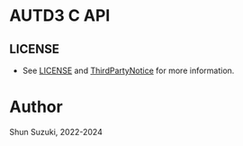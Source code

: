 # AUTD3 C API

## LICENSE

* See [LICENSE](./LICENSE) and [ThirdPartyNotice](./ThirdPartyNotice.txt) for more information.

# Author

Shun Suzuki, 2022-2024
